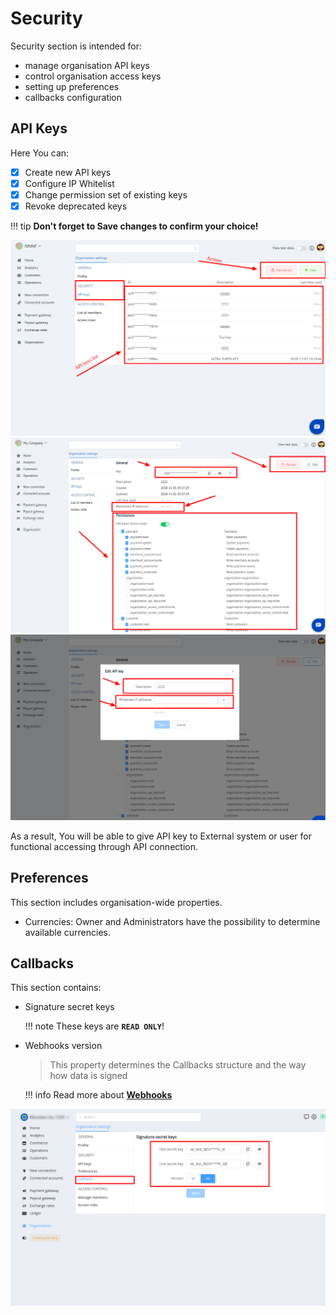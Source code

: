 # Security

Security section is intended for:

- manage organisation API keys
- control organisation access keys
- setting up preferences
- callbacks configuration

## API Keys

Here You can:

- [x] Create new API keys 
- [x] Configure IP Whitelist
- [x] Change permission set of existing keys
- [x] Revoke deprecated keys

!!! tip
    **Don't forget to Save changes to confirm your choice!**

![Security](images/org_security_1.png)
![Security](images/org_security_2.png)
![Security](images/org_security_3.png)

As a result, You will be able to give API key to External system or user for functional accessing through API connection.

## Preferences

This section includes organisation-wide properties.

- Currencies: Owner and Administrators have the possibility to determine available currencies.

## Callbacks

This section contains:

-  Signature secret keys

    !!! note
        These keys are **`READ ONLY`**!

- Webhooks version
    
    > This property determines the Callbacks structure and the way how data is signed

    !!! info
        Read more about [**Webhooks**](../../webhooks/)

![Security](images/org_security_4.png)

